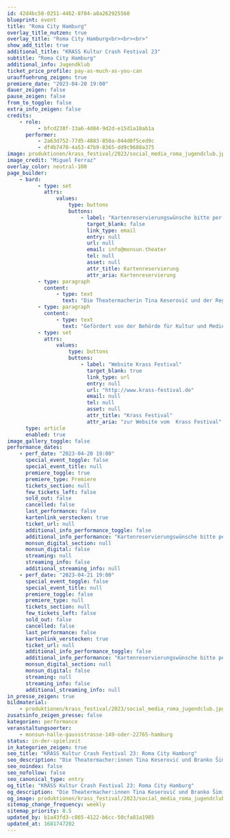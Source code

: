 ```yaml
---
id: 42d4bc58-0251-4462-8704-a8a262925560
blueprint: event
title: "Roma City Hamburg"
overlay_title_nutzen: true
overlay_title: "Roma City Hamburg<br><br><br>"
show_add_title: true
additional_title: "KRASS Kultur Crash Festival 23"
subtitle: "Roma City Hamburg"
additional_info: Jugendklub
ticket_price_profile: pay-as-much-as-you-can
urauffuehrung_zeigen: true
premiere_date: "2023-04-20 19:00"
dauer_zeigen: false
pause_zeigen: false
from_to_toggle: false
extra_info_zeigen: false
credits:
    - role:
          - bfcd238f-33a6-4d84-9d2d-e15d1a18ab1a
      performer:
          - 2a63d752-77d5-4083-850a-044d0f5ced9c
          - df4b7470-4a53-47b9-8365-dd9c9688a375
image: produktionen/krass_festival/2023/social_media_roma_jugendclub.jpg
image_credit: "Miguel Ferraz"
overlay_color: neutral-100
page_builder:
    - bard:
          - type: set
            attrs:
                values:
                    type: buttons
                    buttons:
                        - label: "Kartenreservierungswünsche bitte per Mail anfragen"
                          target_blank: false
                          link_type: email
                          entry: null
                          url: null
                          email: info@monsun.theater
                          tel: null
                          asset: null
                          attr_title: Kartenreservierung
                          attr_aria: Kartenreservierung
          - type: paragraph
            content:
                - type: text
                  text: "Die Theatermacherin Tina Keserović und der Regisseur Branko Šimić begeben sich mit den jugendlichen Darstellern des Roma City Jugendklubs auf Spurensuche der Romnja und Sintizze Community im Stadtraum und suchen mit ihnen nach versteckten Geschichten und Orten. Alte Narrative werden neu erzählt und in Szene gesetzt. Die Jugendlichen sind die Protagonist:innen der Stadt und bringen unsichtbare Geschichten ans Licht. In einem performativen Video-Spaziergang durch Hamburg führen sie das Publikum an die verschiedenen historischen und aktuellen Schauplätze. Dort eröffnen sich Geschichten, Performances, Musik, Lieder, History-Facts. Es entsteht eine parallele Miniatur Stadtgeschichte in Hamburg: Roma City."
          - type: paragraph
            content:
                - type: text
                  text: "Gefördert von der Behörde für Kultur und Medien Hamburg"
          - type: set
            attrs:
                values:
                    type: buttons
                    buttons:
                        - label: "Website Krass Festival"
                          target_blank: true
                          link_type: url
                          entry: null
                          url: "http://www.krass-festival.de"
                          email: null
                          tel: null
                          asset: null
                          attr_title: "Krass Festival"
                          attr_aria: "zur Website vom  Krass Festival"
      type: article
      enabled: true
image_gallery_toggle: false
performance_dates:
    - perf_date: "2023-04-20 19:00"
      special_event_toggle: false
      special_event_title: null
      premiere_toggle: true
      premiere_type: Premiere
      tickets_section: null
      few_tickets_left: false
      sold_out: false
      cancelled: false
      last_performance: false
      kartenlink_verstecken: true
      ticket_url: null
      additional_info_performance_toggle: false
      additional_info_performance: "Kartenreservierungswünsche bitte per Mail anfragen"
      monsun_digital_section: null
      monsun_digital: false
      streaming: null
      streaming_info: false
      additional_streaming_info: null
    - perf_date: "2023-04-21 19:00"
      special_event_toggle: false
      special_event_title: null
      premiere_toggle: false
      premiere_type: null
      tickets_section: null
      few_tickets_left: false
      sold_out: false
      cancelled: false
      last_performance: false
      kartenlink_verstecken: true
      ticket_url: null
      additional_info_performance_toggle: false
      additional_info_performance: "Kartenreservierungswünsche bitte per Mail anfragen"
      monsun_digital_section: null
      monsun_digital: false
      streaming: null
      streaming_info: false
      additional_streaming_info: null
in_presse_zeigen: true
bildmaterial:
    - produktionen/krass_festival/2023/social_media_roma_jugendclub.jpg
zusatsinfo_zeigen_presse: false
kategorien: performance
veranstaltungsoerter:
    - monsun-halle-gaussstrasse-149-oder-22765-hamburg
status: in-der-spielzeit
in_kategorien_zeigen: true
seo_title: "KRASS Kultur Crash Festival 23: Roma City Hamburg"
seo_description: "Die Theatermacher:innen Tina Keserović und Branko Šimić begeben sich mit den Jugendlichen des Roma City Jugendklubs auf Spurensuche der Romnja und Sintizze."
seo_noindex: false
seo_nofollow: false
seo_canonical_type: entry
og_title: "KRASS Kultur Crash Festival 23: Roma City Hamburg"
og_description: "Die Theatermacher:innen Tina Keserović und Branko Šimić begeben sich mit den Jugendlichen des Roma City Jugendklubs auf Spurensuche der Romnja und Sintizze."
og_image: produktionen/krass_festival/2023/social_media_roma_jugendclub.jpg
sitemap_change_frequency: weekly
sitemap_priority: 0.5
updated_by: b1a43fd3-c865-4122-b6cc-50cfa81a1985
updated_at: 1681747202
---
```


